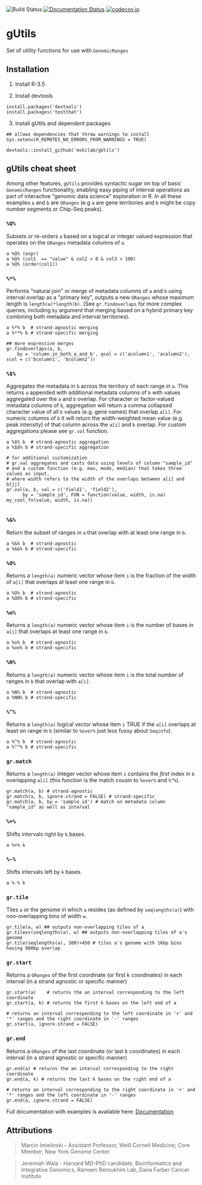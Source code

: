 ![Build Status](https://github.com/mskilab/gUtils/actions/workflows/check-release.yaml/badge.svg) 
[![Documentation Status](https://readthedocs.org/projects/gutils/badge/?version=latest)](https://readthedocs.org/projects/gutils/?badge=latest)
[![codecov.io](https://img.shields.io/codecov/c/github/mskilab/gUtils.svg)](https://codecov.io/github/mskilab/gUtils?branch=master)

gUtils
=======

Set of utility functions for use with `GenomicRanges`



Installation
------------

1. Install R-3.5

2. Install devtools

```{r}
install.packages('devtools')
install.packages('testthat')
```
3. Install gUtils and dependent packages

```{r}
## allows dependencies that throw warnings to install
Sys.setenv(R_REMOTES_NO_ERRORS_FROM_WARNINGS = TRUE)

devtools::install_github('mskilab/gUtils')
```

gUtils cheat sheet 
------------------

Among other features, `gUtils` provides syntactic sugar on top of basic `GenomicRanges` functionality, enabling easy piping of interval operations as part of interactive "genomic data science" exploration in R. In all these examples `a` and `b` are `GRanges` (e.g `a` are gene territories and `b` might be copy number segments or Chip-Seq peaks). 

### `%Q%`

Subsets or re-orders `a` based on a logical or integer valued expression that operates on the `GRanges` metadata columns of `a`.  
```{r}
a %Q% (expr)
a %Q% (col1  == "value" & col2 > 0 & col3 < 100)
a %Q% (order(col1))  
```


### `%*%`

Performs "natural join" or merge of metadata columns of `a` and `b` using interval overlap as a "primary key", outputs a new `GRanges` whose maximum length is `length(a)*length(b)`. (See `gr.findoverlaps` for more complex queries, including `by` argument that merging based on a hybrid primary key combining both metadata and interval territories).
```{r}	 	  
a %*% b  # strand-agnostic merging
a %**% b # strand-specific merging

## more expressive merges
gr.findoverlaps(a, b, 
    by = 'column_in_both_a_and_b', qcol = c('acolumn1', 'acolumn2'), scol = c('bcolumn1', 'bcolumn2'))	     
```


### `%$%`
Aggregates the metadata in `b` across the territory of each range in `a`.  This returns `a` appended with additional metadata columns of `b` with values aggregated over the `a` and `b` overlap. For character or factor-valued metadata columns of `b`, aggregation will return a comma collapsed character value of all `b` values (e.g. gene names) that overlap `a[i]`. For numeric columns of `b` it will return the width-weighted mean value (e.g. peak intensity) of that column across the  `a[i]` and `b` overlap.  For custom aggregations please see `gr.val` function. 
```{r}	   
a %$% b  # strand-agnostic aggregation
a %$$% b # strand-specific aggregation

# for additional customization
# gr.val aggregates and casts data using levels of column "sample_id"				   
# and a custom function (e.g. max, mode, median) that takes three values as input,
# where width refers to the width of the overlaps between a[i] and b[jj]
gr.val(a, b, val = c('field1', 'field2'),
      by = 'sample_id', FUN = function(value, width, is.na) my_cool_fn(value, width, is.na))
	

```

### `%&%`
Return the subset of ranges in `a` that overlap with at least one range in `b`.
```{r}
a %&% b  # strand-agnostic
a %&&% b # strand-specific
```

### `%O%`
Returns a `length(a)` numeric vector whose item `i` is the fraction of the width of `a[i]` that overlaps at least one range in `b`.
```{r}
a %O% b  # strand-agnostic
a %OO% b # strand-specific
```


### `%o%`
Returns a `length(a)` numeric vector whose item `i` is the number of bases in `a[i]` that overlaps at least one range in `b`.
```{r}
a %o% b  # strand-agnostic
a %oo% b # strand-specific
```


### `%N%`
Returns a `length(a)` numeric vector whose item `i` is the total number of ranges in `b` that overlap with `a[i]`.
```{r}
a %N% b  # strand-agnostic
a %NN% b # strand-specific
```

### `%^%`
Returns a `length(a)` logical vector whose item `i` TRUE if the  `a[i]` overlaps at least on range in `b` (similar to `%over%` just less fussy about `Seqinfo`).
```{r}
a %^% b  # strand-agnostic
a %^^% b # strand-specific
```

### `gr.match`
Returns a `length(a)` integer vector whose item `i` contains the *first* index in `b` overlapping `a[i]` (this function is the match cousin to `%over%` and `%^%`).
```{r}
gr.match(a, b) # strand-agnostic
gr.match(a, b, ignore.strand = FALSE) # strand-specific	
gr.match(a, b, by = 'sample_id') # match on metadata column "sample_id" as well as interval
```

### `%+%`
Shifts intervals right by `k` bases.
```{r}
a %+% k
```

### `%-%`
Shifts intervals left by `k` bases.
```{r}
a %-% k 
```

### `gr.tile`
Tiles `a` or the genome in which `a` resides (as defined by `seqlengths(a)`) with non-overlapping bins of width `w`.
```{r}	  
gr.tile(a, w) ## outputs non-overlapping tiles of a
gr.tilexs(seqlengths(a), w) ## outputs non-overlapping tiles of a's genome
gr.tile(seqlengths(a), 100)+450 # tiles a's genome with 1kbp bins having 900bp overlap
```

### `gr.start`
Returns a `GRanges` of the first coordinate (or first k coordinates) in each interval (in a strand agnostic or specific manner)
```{r}	  
gr.start(a)    # returns the an interval corresponding to the left coordinate
gr.start(a, k) # returns the first k bases on the left end of a
  
# returns an interval corresponding to the left coordinate in '+' and '*' ranges and the right coordinate in '-' ranges
gr.start(a, ignore.strand = FALSE) 
```

### `gr.end`
Returns a `GRanges` of the last coordinate (or last k coordinates) in each interval (in a strand agnostic or specific manner)
```{r}	  
gr.end(a) # returns the an interval corresponding to the right coordinate
gr.end(a, k) # returns the last k bases on the right end of a

# returns an interval corresponding to the right coordinate in '+' and '*' ranges and the left coordinate in '-' ranges
gr.end(a, ignore.strand = FALSE) 
```


Full documentation with examples is available here: [Documentation][docs]

Attributions
------------
> Marcin Imielinski - Assistant Professor, Weill Cornell Medicine; Core Member, New York Genome Center

> Jeremiah Wala - Harvard MD-PhD candidate, Bioinformatics and Integrative Genomics, Rameen Beroukhim Lab, Dana Farber Cancer Institute

[license]: https://github.com/mskilab/gUtils/blob/master/LICENSE
[docs]: http://gutils.readthedocs.org/en/latest/index.html

